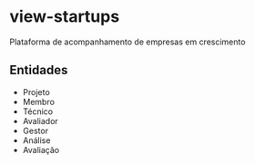 # view-startups
Plataforma de acompanhamento de empresas em crescimento

## Entidades
- Projeto
- Membro
- Técnico
- Avaliador
- Gestor
- Análise
- Avaliação
